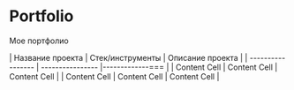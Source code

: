 # Portfolio
Мое портфолио

| Название проекта  | Стек/инструменты | Описание проекта
|
| ----------------- | ---------------- |-------------=== |
| Content Cell  | Content Cell  | Content Cell  |
| Content Cell  | Content Cell  | Content Cell  |
